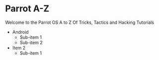 # Parrot A-Z 

Welcome to the Parrot OS A to Z Of Tricks, Tactics and Hacking Tutorials

- Android
  - Sub-item 1
  - Sub-item 2
- Item 2
  - Sub-item 1
